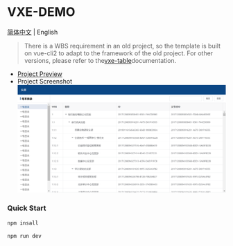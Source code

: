 # VXE-DEMO

[简体中文](README.md) | English

> There is a WBS requirement in an old project, so the template is built on vue-cli2 to adapt to the framework of the old project. For other versions, please refer to the[vxe-table](https://github.com/x-extends/vxe-table)documentation.

- [Project Preview](https://waleychan.github.io/vxe-demo/)
- Project Screenshot
  ![Project Screenshot](https://raw.githubusercontent.com/WaleyChAn/vxe-demo/master/screenshot/demo-1.png)

### Quick Start

```shell script
npm insall
```

```shell script
npm run dev
```
